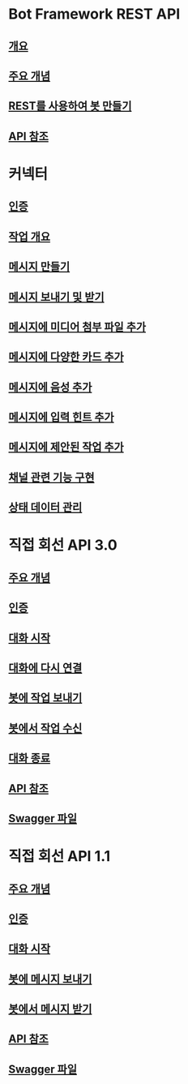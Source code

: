 # Bot Framework REST API
## [개요](bot-framework-rest-overview.md)
## [주요 개념](bot-framework-rest-connector-concepts.md)
## [REST를 사용하여 봇 만들기](~/rest-api/bot-framework-rest-connector-quickstart.md)
## [API 참조](bot-framework-rest-connector-api-reference.md)
# 커넥터
## [인증](bot-framework-rest-connector-authentication.md)
## [작업 개요](bot-framework-rest-connector-activities.md)
## [메시지 만들기](bot-framework-rest-connector-create-messages.md)
## [메시지 보내기 및 받기](bot-framework-rest-connector-send-and-receive-messages.md)
## [메시지에 미디어 첨부 파일 추가](bot-framework-rest-connector-add-media-attachments.md)
## [메시지에 다양한 카드 추가](bot-framework-rest-connector-add-rich-cards.md)
## [메시지에 음성 추가](bot-framework-rest-connector-text-to-speech.md)
## [메시지에 입력 힌트 추가](bot-framework-rest-connector-add-input-hints.md)
## [메시지에 제안된 작업 추가](bot-framework-rest-connector-add-suggested-actions.md)
## [채널 관련 기능 구현](bot-framework-rest-connector-channeldata.md)
## [상태 데이터 관리](bot-framework-rest-state.md)
# 직접 회선 API 3.0
## [주요 개념](bot-framework-rest-direct-line-3-0-concepts.md)
## [인증](bot-framework-rest-direct-line-3-0-authentication.md)
## [대화 시작](bot-framework-rest-direct-line-3-0-start-conversation.md)
## [대화에 다시 연결](bot-framework-rest-direct-line-3-0-reconnect-to-conversation.md)
## [봇에 작업 보내기](bot-framework-rest-direct-line-3-0-send-activity.md)
## [봇에서 작업 수신](bot-framework-rest-direct-line-3-0-receive-activities.md)
## [대화 종료](bot-framework-rest-direct-line-3-0-end-conversation.md)
## [API 참조](bot-framework-rest-direct-line-3-0-api-reference.md)
## [Swagger 파일](https://github.com/Microsoft/BotBuilder/blob/master/specs/botframework-protocol/directline-3.0.json)
# 직접 회선 API 1.1
## [주요 개념](bot-framework-rest-direct-line-1-1-concepts.md)
## [인증](bot-framework-rest-direct-line-1-1-authentication.md)
## [대화 시작](bot-framework-rest-direct-line-1-1-start-conversation.md)
## [봇에 메시지 보내기](bot-framework-rest-direct-line-1-1-send-message.md)
## [봇에서 메시지 받기](bot-framework-rest-direct-line-1-1-receive-messages.md)
## [API 참조](bot-framework-rest-direct-line-1-1-api-reference.md)
## [Swagger 파일](https://github.com/Microsoft/BotBuilder/blob/master/specs/botframework-protocol/directline-1.1.json)
